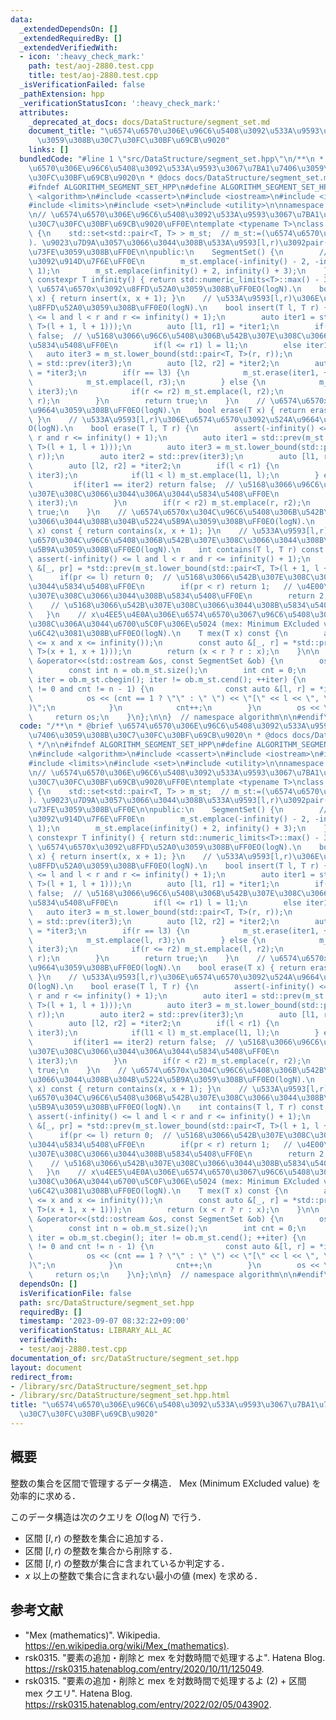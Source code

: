 ```yaml
---
data:
  _extendedDependsOn: []
  _extendedRequiredBy: []
  _extendedVerifiedWith:
  - icon: ':heavy_check_mark:'
    path: test/aoj-2880.test.cpp
    title: test/aoj-2880.test.cpp
  _isVerificationFailed: false
  _pathExtension: hpp
  _verificationStatusIcon: ':heavy_check_mark:'
  attributes:
    _deprecated_at_docs: docs/DataStructure/segment_set.md
    document_title: "\u6574\u6570\u306E\u96C6\u5408\u3092\u533A\u9593\u3067\u7BA1\u7406\
      \u3059\u308B\u30C7\u30FC\u30BF\u69CB\u9020"
    links: []
  bundledCode: "#line 1 \"src/DataStructure/segment_set.hpp\"\n/**\n * @brief \u6574\
    \u6570\u306E\u96C6\u5408\u3092\u533A\u9593\u3067\u7BA1\u7406\u3059\u308B\u30C7\
    \u30FC\u30BF\u69CB\u9020\n * @docs docs/DataStructure/segment_set.md\n */\n\n\
    #ifndef ALGORITHM_SEGMENT_SET_HPP\n#define ALGORITHM_SEGMENT_SET_HPP 1\n\n#include\
    \ <algorithm>\n#include <cassert>\n#include <iostream>\n#include <iterator>\n\
    #include <limits>\n#include <set>\n#include <utility>\n\nnamespace algorithm {\n\
    \n// \u6574\u6570\u306E\u96C6\u5408\u3092\u533A\u9593\u3067\u7BA1\u7406\u3059\u308B\
    \u30C7\u30FC\u30BF\u69CB\u9020\uFF0E\ntemplate <typename T>\nclass SegmentSet\
    \ {\n    std::set<std::pair<T, T> > m_st;  // m_st:=(\u6574\u6570\u306E\u96C6\u5408\
    ). \u9023\u7D9A\u3057\u3066\u3044\u308B\u533A\u9593[l,r)\u3092pair(l,r)\u3067\u8868\
    \u73FE\u3059\u308B\uFF0E\n\npublic:\n    SegmentSet() {\n        // \u756A\u5175\
    \u3092\u914D\u7F6E\uFF0E\n        m_st.emplace(-infinity() - 2, -infinity() -\
    \ 1);\n        m_st.emplace(infinity() + 2, infinity() + 3);\n    }\n\n    static\
    \ constexpr T infinity() { return std::numeric_limits<T>::max() - 3; }\n    //\
    \ \u6574\u6570x\u3092\u8FFD\u52A0\u3059\u308B\uFF0EO(logN).\n    bool insert(T\
    \ x) { return insert(x, x + 1); }\n    // \u533A\u9593[l,r)\u306E\u6574\u6570\u3092\
    \u8FFD\u52A0\u3059\u308B\uFF0EO(logN).\n    bool insert(T l, T r) {\n        assert(-infinity()\
    \ <= l and l < r and r <= infinity() + 1);\n        auto iter1 = std::prev(m_st.lower_bound(std::pair<T,\
    \ T>(l + 1, l + 1)));\n        auto [l1, r1] = *iter1;\n        if(r <= r1) return\
    \ false;  // \u5168\u3066\u96C6\u5408\u306B\u542B\u307E\u308C\u3066\u3044\u308B\
    \u5834\u5408\uFF0E\n        if(l <= r1) l = l1;\n        else iter1++;\n     \
    \   auto iter3 = m_st.lower_bound(std::pair<T, T>(r, r));\n        auto iter2\
    \ = std::prev(iter3);\n        auto [l2, r2] = *iter2;\n        auto [l3, r3]\
    \ = *iter3;\n        if(r == l3) {\n            m_st.erase(iter1, ++iter3);\n\
    \            m_st.emplace(l, r3);\n        } else {\n            m_st.erase(iter1,\
    \ iter3);\n            if(r <= r2) m_st.emplace(l, r2);\n            else m_st.emplace(l,\
    \ r);\n        }\n        return true;\n    }\n    // \u6574\u6570x\u3092\u524A\
    \u9664\u3059\u308B\uFF0EO(logN).\n    bool erase(T x) { return erase(x, x + 1);\
    \ }\n    // \u533A\u9593[l,r)\u306E\u6574\u6570\u3092\u524A\u9664\u3059\u308B\uFF0E\
    O(logN).\n    bool erase(T l, T r) {\n        assert(-infinity() <= l and l <\
    \ r and r <= infinity() + 1);\n        auto iter1 = std::prev(m_st.lower_bound(std::pair<T,\
    \ T>(l + 1, l + 1)));\n        auto iter3 = m_st.lower_bound(std::pair<T, T>(r,\
    \ r));\n        auto iter2 = std::prev(iter3);\n        auto [l1, r1] = *iter1;\n\
    \        auto [l2, r2] = *iter2;\n        if(l < r1) {\n            m_st.erase(iter1,\
    \ iter3);\n            if(l1 < l) m_st.emplace(l1, l);\n        } else {\n   \
    \         if(iter1 == iter2) return false;  // \u5168\u3066\u96C6\u5408\u306B\u542B\
    \u307E\u308C\u3066\u3044\u306A\u3044\u5834\u5408\uFF0E\n            m_st.erase(++iter1,\
    \ iter3);\n        }\n        if(r < r2) m_st.emplace(r, r2);\n        return\
    \ true;\n    }\n    // \u6574\u6570x\u304C\u96C6\u5408\u306B\u542B\u307E\u308C\
    \u3066\u3044\u308B\u304B\u5224\u5B9A\u3059\u308B\uFF0EO(logN).\n    int contains(T\
    \ x) const { return contains(x, x + 1); }\n    // \u533A\u9593[l,r)\u306E\u6574\
    \u6570\u304C\u96C6\u5408\u306B\u542B\u307E\u308C\u3066\u3044\u308B\u304B\u5224\
    \u5B9A\u3059\u308B\uFF0EO(logN).\n    int contains(T l, T r) const {\n       \
    \ assert(-infinity() <= l and l < r and r <= infinity() + 1);\n        const auto\
    \ &[_, pr] = *std::prev(m_st.lower_bound(std::pair<T, T>(l + 1, l + 1)));\n  \
    \      if(pr <= l) return 0;  // \u5168\u3066\u542B\u307E\u308C\u3066\u3044\u306A\
    \u3044\u5834\u5408\uFF0E\n        if(pr < r) return 1;   // \u4E00\u90E8\u542B\
    \u307E\u308C\u3066\u3044\u308B\u5834\u5408\uFF0E\n        return 2;          \
    \    // \u5168\u3066\u542B\u307E\u308C\u3066\u3044\u308B\u5834\u5408\uFF0E\n \
    \   }\n    // x\u4EE5\u4E0A\u306E\u6574\u6570\u3067\u96C6\u5408\u306B\u542B\u307E\
    \u308C\u306A\u3044\u6700\u5C0F\u306E\u5024 (mex: Minimum EXcluded value) \u3092\
    \u6C42\u3081\u308B\uFF0EO(logN).\n    T mex(T x) const {\n        assert(-infinity()\
    \ <= x and x <= infinity());\n        const auto &[_, r] = *std::prev(m_st.lower_bound(std::pair<T,\
    \ T>(x + 1, x + 1)));\n        return (x < r ? r : x);\n    }\n\n    friend std::ostream\
    \ &operator<<(std::ostream &os, const SegmentSet &ob) {\n        os << \"[\";\n\
    \        const int n = ob.m_st.size();\n        int cnt = 0;\n        for(auto\
    \ iter = ob.m_st.cbegin(); iter != ob.m_st.cend(); ++iter) {\n            if(cnt\
    \ != 0 and cnt != n - 1) {\n                const auto &[l, r] = *iter;\n    \
    \            os << (cnt == 1 ? \"\" : \" \") << \"[\" << l << \", \" << r << \"\
    )\";\n            }\n            cnt++;\n        }\n        os << \"]\";\n   \
    \     return os;\n    }\n};\n\n}  // namespace algorithm\n\n#endif\n"
  code: "/**\n * @brief \u6574\u6570\u306E\u96C6\u5408\u3092\u533A\u9593\u3067\u7BA1\
    \u7406\u3059\u308B\u30C7\u30FC\u30BF\u69CB\u9020\n * @docs docs/DataStructure/segment_set.md\n\
    \ */\n\n#ifndef ALGORITHM_SEGMENT_SET_HPP\n#define ALGORITHM_SEGMENT_SET_HPP 1\n\
    \n#include <algorithm>\n#include <cassert>\n#include <iostream>\n#include <iterator>\n\
    #include <limits>\n#include <set>\n#include <utility>\n\nnamespace algorithm {\n\
    \n// \u6574\u6570\u306E\u96C6\u5408\u3092\u533A\u9593\u3067\u7BA1\u7406\u3059\u308B\
    \u30C7\u30FC\u30BF\u69CB\u9020\uFF0E\ntemplate <typename T>\nclass SegmentSet\
    \ {\n    std::set<std::pair<T, T> > m_st;  // m_st:=(\u6574\u6570\u306E\u96C6\u5408\
    ). \u9023\u7D9A\u3057\u3066\u3044\u308B\u533A\u9593[l,r)\u3092pair(l,r)\u3067\u8868\
    \u73FE\u3059\u308B\uFF0E\n\npublic:\n    SegmentSet() {\n        // \u756A\u5175\
    \u3092\u914D\u7F6E\uFF0E\n        m_st.emplace(-infinity() - 2, -infinity() -\
    \ 1);\n        m_st.emplace(infinity() + 2, infinity() + 3);\n    }\n\n    static\
    \ constexpr T infinity() { return std::numeric_limits<T>::max() - 3; }\n    //\
    \ \u6574\u6570x\u3092\u8FFD\u52A0\u3059\u308B\uFF0EO(logN).\n    bool insert(T\
    \ x) { return insert(x, x + 1); }\n    // \u533A\u9593[l,r)\u306E\u6574\u6570\u3092\
    \u8FFD\u52A0\u3059\u308B\uFF0EO(logN).\n    bool insert(T l, T r) {\n        assert(-infinity()\
    \ <= l and l < r and r <= infinity() + 1);\n        auto iter1 = std::prev(m_st.lower_bound(std::pair<T,\
    \ T>(l + 1, l + 1)));\n        auto [l1, r1] = *iter1;\n        if(r <= r1) return\
    \ false;  // \u5168\u3066\u96C6\u5408\u306B\u542B\u307E\u308C\u3066\u3044\u308B\
    \u5834\u5408\uFF0E\n        if(l <= r1) l = l1;\n        else iter1++;\n     \
    \   auto iter3 = m_st.lower_bound(std::pair<T, T>(r, r));\n        auto iter2\
    \ = std::prev(iter3);\n        auto [l2, r2] = *iter2;\n        auto [l3, r3]\
    \ = *iter3;\n        if(r == l3) {\n            m_st.erase(iter1, ++iter3);\n\
    \            m_st.emplace(l, r3);\n        } else {\n            m_st.erase(iter1,\
    \ iter3);\n            if(r <= r2) m_st.emplace(l, r2);\n            else m_st.emplace(l,\
    \ r);\n        }\n        return true;\n    }\n    // \u6574\u6570x\u3092\u524A\
    \u9664\u3059\u308B\uFF0EO(logN).\n    bool erase(T x) { return erase(x, x + 1);\
    \ }\n    // \u533A\u9593[l,r)\u306E\u6574\u6570\u3092\u524A\u9664\u3059\u308B\uFF0E\
    O(logN).\n    bool erase(T l, T r) {\n        assert(-infinity() <= l and l <\
    \ r and r <= infinity() + 1);\n        auto iter1 = std::prev(m_st.lower_bound(std::pair<T,\
    \ T>(l + 1, l + 1)));\n        auto iter3 = m_st.lower_bound(std::pair<T, T>(r,\
    \ r));\n        auto iter2 = std::prev(iter3);\n        auto [l1, r1] = *iter1;\n\
    \        auto [l2, r2] = *iter2;\n        if(l < r1) {\n            m_st.erase(iter1,\
    \ iter3);\n            if(l1 < l) m_st.emplace(l1, l);\n        } else {\n   \
    \         if(iter1 == iter2) return false;  // \u5168\u3066\u96C6\u5408\u306B\u542B\
    \u307E\u308C\u3066\u3044\u306A\u3044\u5834\u5408\uFF0E\n            m_st.erase(++iter1,\
    \ iter3);\n        }\n        if(r < r2) m_st.emplace(r, r2);\n        return\
    \ true;\n    }\n    // \u6574\u6570x\u304C\u96C6\u5408\u306B\u542B\u307E\u308C\
    \u3066\u3044\u308B\u304B\u5224\u5B9A\u3059\u308B\uFF0EO(logN).\n    int contains(T\
    \ x) const { return contains(x, x + 1); }\n    // \u533A\u9593[l,r)\u306E\u6574\
    \u6570\u304C\u96C6\u5408\u306B\u542B\u307E\u308C\u3066\u3044\u308B\u304B\u5224\
    \u5B9A\u3059\u308B\uFF0EO(logN).\n    int contains(T l, T r) const {\n       \
    \ assert(-infinity() <= l and l < r and r <= infinity() + 1);\n        const auto\
    \ &[_, pr] = *std::prev(m_st.lower_bound(std::pair<T, T>(l + 1, l + 1)));\n  \
    \      if(pr <= l) return 0;  // \u5168\u3066\u542B\u307E\u308C\u3066\u3044\u306A\
    \u3044\u5834\u5408\uFF0E\n        if(pr < r) return 1;   // \u4E00\u90E8\u542B\
    \u307E\u308C\u3066\u3044\u308B\u5834\u5408\uFF0E\n        return 2;          \
    \    // \u5168\u3066\u542B\u307E\u308C\u3066\u3044\u308B\u5834\u5408\uFF0E\n \
    \   }\n    // x\u4EE5\u4E0A\u306E\u6574\u6570\u3067\u96C6\u5408\u306B\u542B\u307E\
    \u308C\u306A\u3044\u6700\u5C0F\u306E\u5024 (mex: Minimum EXcluded value) \u3092\
    \u6C42\u3081\u308B\uFF0EO(logN).\n    T mex(T x) const {\n        assert(-infinity()\
    \ <= x and x <= infinity());\n        const auto &[_, r] = *std::prev(m_st.lower_bound(std::pair<T,\
    \ T>(x + 1, x + 1)));\n        return (x < r ? r : x);\n    }\n\n    friend std::ostream\
    \ &operator<<(std::ostream &os, const SegmentSet &ob) {\n        os << \"[\";\n\
    \        const int n = ob.m_st.size();\n        int cnt = 0;\n        for(auto\
    \ iter = ob.m_st.cbegin(); iter != ob.m_st.cend(); ++iter) {\n            if(cnt\
    \ != 0 and cnt != n - 1) {\n                const auto &[l, r] = *iter;\n    \
    \            os << (cnt == 1 ? \"\" : \" \") << \"[\" << l << \", \" << r << \"\
    )\";\n            }\n            cnt++;\n        }\n        os << \"]\";\n   \
    \     return os;\n    }\n};\n\n}  // namespace algorithm\n\n#endif\n"
  dependsOn: []
  isVerificationFile: false
  path: src/DataStructure/segment_set.hpp
  requiredBy: []
  timestamp: '2023-09-07 08:32:22+09:00'
  verificationStatus: LIBRARY_ALL_AC
  verifiedWith:
  - test/aoj-2880.test.cpp
documentation_of: src/DataStructure/segment_set.hpp
layout: document
redirect_from:
- /library/src/DataStructure/segment_set.hpp
- /library/src/DataStructure/segment_set.hpp.html
title: "\u6574\u6570\u306E\u96C6\u5408\u3092\u533A\u9593\u3067\u7BA1\u7406\u3059\u308B\
  \u30C7\u30FC\u30BF\u69CB\u9020"
---
```

## 概要

整数の集合を区間で管理するデータ構造．
Mex (Minimum EXcluded value) を効率的に求める．

このデータ構造は次のクエリを $O(\log{N})$ で行う．

- 区間 $[l,r)$ の整数を集合に追加する．
- 区間 $[l,r)$ の整数を集合から削除する．
- 区間 $[l,r)$ の整数が集合に含まれているか判定する．
- $x$ 以上の整数で集合に含まれない最小の値 (mex) を求める．


## 参考文献

- "Mex (mathematics)". Wikipedia. <https://en.wikipedia.org/wiki/Mex_(mathematics)>.
- rsk0315. "要素の追加・削除と mex を対数時間で処理するよ". Hatena Blog. <https://rsk0315.hatenablog.com/entry/2020/10/11/125049>.
- rsk0315. "要素の追加・削除と mex を対数時間で処理するよ (2) + 区間 mex クエリ". Hatena Blog. <https://rsk0315.hatenablog.com/entry/2022/02/05/043902>.
